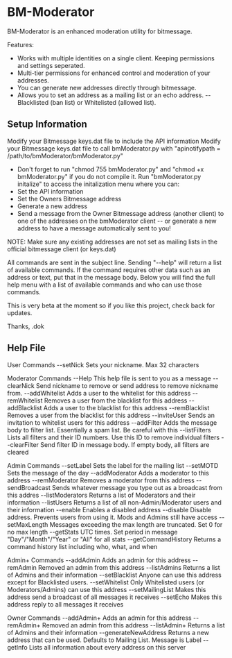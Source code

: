 BM-Moderator
============

BM-Moderator is an enhanced moderation utility for bitmessage.

Features:
- Works with multiple identities on a single client. Keeping permissions and settings seperated.
- Multi-tier permissions for enhanced control and moderation of your addresses.
- You can generate new addresses directly through bitmessage.
- Allows you to set an address as a mailing list or an echo address. 
-- Blacklisted (ban list) or Whitelisted (allowed list).



Setup Information
-----------------
Modify your Bitmessage keys.dat file to include the API information
Modify your Bitmessage keys.dat file to call bmModerator.py with "apinotifypath = /path/to/bmModerator/bmModerator.py"
- Don't forget to run "chmod 755 bmModerator.py" and "chmod +x bmModerator.py" if you do not compile it.
Run "bmModerator.py initalize" to access the initalization menu where you can:
- Set the API information
- Set the Owners Bitmessage address
- Generate a new address
- Send a message from the Owner Bitmessage address (another client) to one of the addresses on the bmModerator client
-- or generate a new address to have a message automatically sent to you!

NOTE: Make sure any existing addresses are not set as mailing lists in the official bitmessage client (or keys.dat)

All commands are sent in the subject line. Sending "--help" will return a list of available commands. If the command requires other data such as an address or text, put that in the message body. Below you will find the full help menu with a list of available commands and who can use those commands. 


This is very beta at the moment so if you like this project, check back for updates.

Thanks,
.dok



Help File
----------------------
User Commands
--setNick               Sets your nickname. Max 32 characters

Moderator Commands
--Help                  This help file is sent to you as a message
--clearNick             Send nickname to remove or send address to remove nickname from.
--addWhitelist          Adds a user to the whitelist for this address
--remWhitelist          Removes a user from the blacklist for this address
--addBlacklist          Adds a user to the blacklist for this address
--remBlacklist          Removes a user from the blacklist for this address
--inviteUser            Sends an invitation to whitelist users for this address
--addFilter             Adds the message body to filter list. Essentially a spam list. Be careful with this
--listFilters           Lists all filters and their ID numbers. Use this ID to remove individual filters
--clearFilter           Send filter ID in message body. If empty body, all filters are cleared

Admin Commands
--setLabel              Sets the label for the mailing list
--setMOTD               Sets the message of the day
--addModerator          Adds a moderator to this address
--remModerator          Removes a moderator from this address
--sendBroadcast         Sends whatever message you type out as a broadcast from this addres
--listModerators        Returns a list of Moderators and their information
--listUsers             Returns a list of all non-Admin/Moderator users and their information
--enable                Enables a disabled address
--disable               Disable address. Prevents users from using it. Mods and Admins still have access
--setMaxLength          Messages exceeding the max length are truncated. Set 0 for no max length
--getStats              UTC times. Set period in message "Day"/"Month"/"Year" or "All" for all stats
--getCommandHistory     Returns a command history list including who, what, and when

Admin+ Commands
--addAdmin              Adds an admin for this address
--remAdmin              Removed an admin from this address
--listAdmins            Returns a list of Admins and their information
--setBlacklist          Anyone can use this address except for Blacklisted users.
--setWhitelist          Only Whitelisted users (or Moderators/Admins) can use this address
--setMailingList        Makes this address send a broadcast of all messages it receives
--setEcho               Makes this address reply to all messages it receives

Owner Commands
--addAdmin+             Adds an admin for this address
--remAdmin+             Removed an admin from this address
--listAdmin+            Returns a list of Admins and their information
--generateNewAddress    Returns a new address that can be used. Defaults to Mailing List. Message is Label
--getInfo               Lists all information about every address on this server
